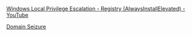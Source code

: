 [Windows Local Privilege Escalation - Registry (AlwaysInstallElevated) - YouTube](https://www.youtube.com/watch?v=9LpsofQN_ao&list=PLjG9EfEtwbvIrGFTx4XctK8IxkUJkAEqP&index=8)

[Domain Seizure](https://raidforums.com/misc.php?action=safelinks&url=https%3A%2F%2Fbook.hacktricks.xyz%2Fwindows%2Fwindows-local-privilege-escalation%23alwaysinstallelevated)
